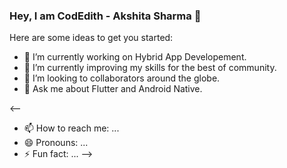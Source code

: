 ### Hey, I am CodEdith - Akshita Sharma 👋

<!--
**codedith/codedith** is a ✨ _special_ ✨ repository because its `README.md` (this file) appears on your GitHub profile.
-->

Here are some ideas to get you started:

- 🔭 I’m currently working on Hybrid App Developement.
- 🌱 I’m currently improving my skills for the best of community.
- 👯 I’m looking to collaborators around the globe.
- 💬 Ask me about Flutter and Android Native.

<--
- 📫 How to reach me: ...
- 😄 Pronouns: ...
- ⚡ Fun fact: ...
-->
